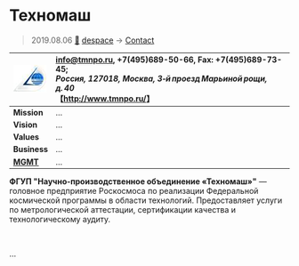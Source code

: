 # Техномаш
> 2019.08.06 [🚀](../index/index.md) [despace](index.md) → [Contact](contact.md)

|[![](f/con/t/tehnomash_logo1_thumb.jpg)](f/con/t/tehnomash_logo1.png)|<info@tmnpo.ru>, +7(495)689-50-66, Fax: +7(495)689-73-45;<br> *Россия, 127018, Москва, 3‑й проезд Марьиной рощи, д. 40*<br> 【<http://www.tmnpo.ru/>】|
|:--|:--|
|**Mission**|…|
|**Vision**|…|
|**Values**|…|
|**Business**|…|
|**[MGMT](mgmt.md)**|…|

**ФГУП "Научно‑производственное объединение «Техномаш»"** — головное предприятие Роскосмоса по реализации Федеральной космической программы в области технологий. Предоставляет услуги по метрологической аттестации, сертификации качества и технологическому аудиту.


<p style="page-break-after:always"> </p>

…
